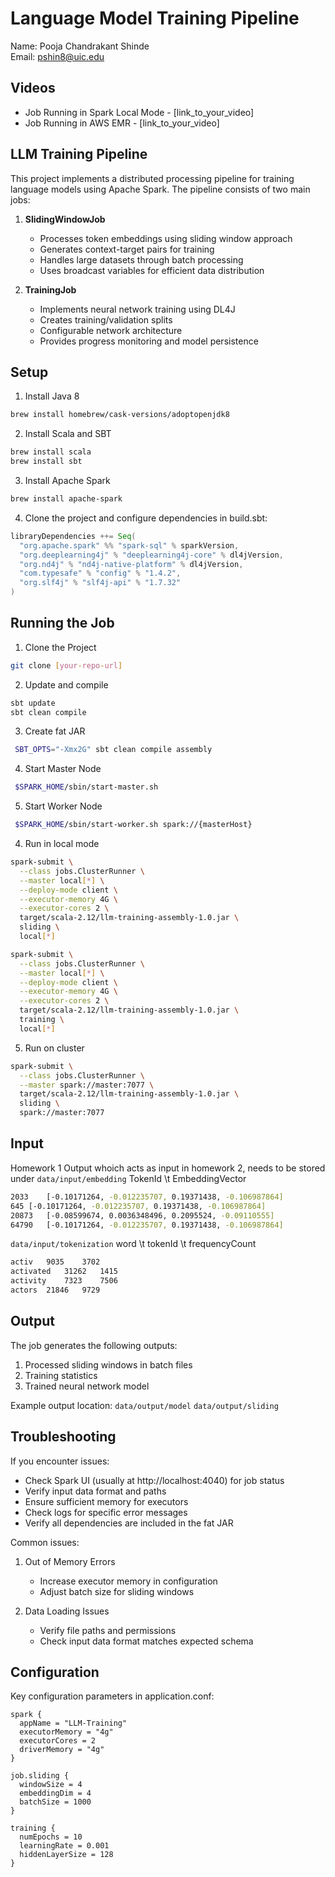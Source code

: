 # Language Model Training Pipeline

Name: Pooja Chandrakant Shinde  
Email: pshin8@uic.edu

## Videos
- Job Running in Spark Local Mode - [link_to_your_video]
- Job Running in AWS EMR - [link_to_your_video]

## LLM Training Pipeline
This project implements a distributed processing pipeline for training language models using Apache Spark. The pipeline consists of two main jobs:

1. **SlidingWindowJob**
   - Processes token embeddings using sliding window approach
   - Generates context-target pairs for training
   - Handles large datasets through batch processing
   - Uses broadcast variables for efficient data distribution

2. **TrainingJob**
   - Implements neural network training using DL4J
   - Creates training/validation splits
   - Configurable network architecture
   - Provides progress monitoring and model persistence

## Setup
1. Install Java 8
```bash
brew install homebrew/cask-versions/adoptopenjdk8
```

2. Install Scala and SBT
```bash
brew install scala
brew install sbt
```

3. Install Apache Spark
```bash
brew install apache-spark
```

4. Clone the project and configure dependencies in build.sbt:
```scala
libraryDependencies ++= Seq(
  "org.apache.spark" %% "spark-sql" % sparkVersion,
  "org.deeplearning4j" % "deeplearning4j-core" % dl4jVersion,
  "org.nd4j" % "nd4j-native-platform" % dl4jVersion,
  "com.typesafe" % "config" % "1.4.2",
  "org.slf4j" % "slf4j-api" % "1.7.32"
)
```

## Running the Job

1. Clone the Project
```bash
git clone [your-repo-url]
```

2. Update and compile
```bash
sbt update
sbt clean compile
```

3. Create fat JAR
```bash
 SBT_OPTS="-Xmx2G" sbt clean compile assembly
```

4. Start Master Node
```bash
 $SPARK_HOME/sbin/start-master.sh
```

5. Start Worker Node
```bash
 $SPARK_HOME/sbin/start-worker.sh spark://{masterHost}
```

4. Run in local mode
```bash
spark-submit \
  --class jobs.ClusterRunner \
  --master local[*] \
  --deploy-mode client \
  --executor-memory 4G \
  --executor-cores 2 \
  target/scala-2.12/llm-training-assembly-1.0.jar \
  sliding \
  local[*]
```

```bash
spark-submit \
  --class jobs.ClusterRunner \
  --master local[*] \
  --deploy-mode client \
  --executor-memory 4G \
  --executor-cores 2 \
  target/scala-2.12/llm-training-assembly-1.0.jar \
  training \
  local[*]
```

5. Run on cluster
```bash
spark-submit \
  --class jobs.ClusterRunner \
  --master spark://master:7077 \
  target/scala-2.12/llm-training-assembly-1.0.jar \
  sliding \
  spark://master:7077
```

## Input
Homework 1 Output whoich acts as input in homework 2, needs to be stored under
`data/input/embedding`
TokenId \t EmbeddingVector
```bash
2033	[-0.10171264, -0.012235707, 0.19371438, -0.106987864]
645	[-0.10171264, -0.012235707, 0.19371438, -0.106987864]
20873	[-0.08599674, 0.0036348496, 0.2095524, -0.09110555]
64790	[-0.10171264, -0.012235707, 0.19371438, -0.106987864]
```

`data/input/tokenization`
word \t tokenId \t frequencyCount
```bash
activ	9035	3702
activated	31262	1415
activity	7323	7506
actors	21846	9729
```

## Output
The job generates the following outputs:
1. Processed sliding windows in batch files
2. Training statistics
3. Trained neural network model

Example output location: `data/output/model` `data/output/sliding`

## Troubleshooting
If you encounter issues:
* Check Spark UI (usually at http://localhost:4040) for job status
* Verify input data format and paths
* Ensure sufficient memory for executors
* Check logs for specific error messages
* Verify all dependencies are included in the fat JAR

Common issues:
1. Out of Memory Errors
   - Increase executor memory in configuration
   - Adjust batch size for sliding windows

2. Data Loading Issues
   - Verify file paths and permissions
   - Check input data format matches expected schema

## Configuration
Key configuration parameters in application.conf:
```hocon
spark {
  appName = "LLM-Training"
  executorMemory = "4g"
  executorCores = 2
  driverMemory = "4g"
}

job.sliding {
  windowSize = 4
  embeddingDim = 4
  batchSize = 1000
}

training {
  numEpochs = 10
  learningRate = 0.001
  hiddenLayerSize = 128
}
```
